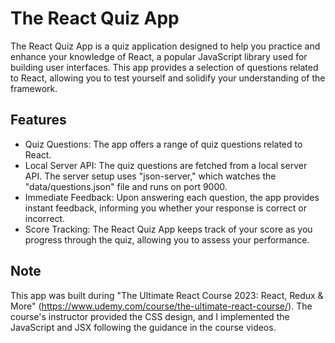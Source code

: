 # The React Quiz App

The React Quiz App is a quiz application designed to help you practice and enhance your knowledge of React, a popular JavaScript library used for building user interfaces. This app provides a selection of questions related to React, allowing you to test yourself and solidify your understanding of the framework.

## Features

- Quiz Questions: The app offers a range of quiz questions related to React.
- Local Server API: The quiz questions are fetched from a local server API. The server setup uses "json-server," which watches the "data/questions.json" file and runs on port 9000.
- Immediate Feedback: Upon answering each question, the app provides instant feedback, informing you whether your response is correct or incorrect.
- Score Tracking: The React Quiz App keeps track of your score as you progress through the quiz, allowing you to assess your performance.

## Note

This app was built during "The Ultimate React Course 2023: React, Redux & More" (https://www.udemy.com/course/the-ultimate-react-course/). The course's instructor provided the CSS design, and I implemented the JavaScript and JSX following the guidance in the course videos.
